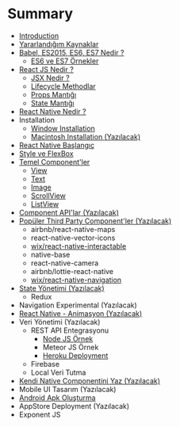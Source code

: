 # Summary

* [Introduction](README.md)
* [Yararlandığım Kaynaklar](yararlandığım-kaynaklar.md)
* [Babel, ES2015, ES6, ES7 Nedir ?](babel-es2015-es6-es7-nedir-.md)
  * [ES6 ve ES7 Örnekler](es6-örnekler.md)
* [React JS Nedir ?](chapter1.md)
  * [JSX Nedir ?](jsx-nedir-.md)
  * [Lifecycle Methodlar](lifecycle-methodlar.md)
  * [Props Mantığı](props-mantigi.md)
  * [State Mantığı](state-mantigi.md)
* [React Native Nedir ?](react-native-nedir-.md)
* Installation
  * [Window Installation](window-installation.md)
  * [Macintosh Installation \(Yazılacak\)](macintosh-installation.md)
* [React Native Başlangıç](react-native-baslangic.md)
* [Style ve FlexBox](flexbox-style.md)
* [Temel Component'ler](temel-componentler.md)
  * [View](temel-componentler/view.md)
  * [Text](temel-componentler/text.md)
  * [Image](temel-componentler/image.md)
  * [ScrollView](temel-componentler/scrollview.md)
  * [ListView](temel-componentler/listview.md)
* [Component API'lar \(Yazılacak\)](component-apilarcomponent-apilarmd.md)
* [Popüler Third Party Component'ler \(Yazılacak\)](popüler-component-kütüphaneleri.md)
  * airbnb/react-native-maps
  * react-native-vector-icons
  * [wix/react-native-interactable](popüler-component-kütüphaneleri/react-native-interactable.md)
  * native-base
  * react-native-camera
  * airbnb/lottie-react-native
  * [wix/react-native-navigation](popüler-component-kütüphaneleri/airbnbnative-navigation.md)
* [State Yönetimi \(Yazılacak\)](state-yonetimi-yazilacak.md)
  * Redux
* Navigation Experimental \(Yazılacak\)
* [React Native - Animasyon \(Yazılacak\)](react-native-animasyon.md)
* Veri Yönetimi \(Yazılacak\)
  * REST API Entegrasyonu
    * [Node JS Örnek](node-js-ornek.md)
    * Meteor JS Örnek
    * [Heroku Deployment](heroku-deployment.md)
  * Firebase
  * Local Veri Tutma
* [Kendi Native Componentini Yaz \(Yazılacak\)](kendi-native-componentini-yaz.md)
* Mobile UI Tasarım \(Yazılacak\)
* [Android Apk Oluşturma](google-play-store-deployment-yazilacak.md)
* AppStore Deployment \(Yazılacak\)
* Exponent JS

